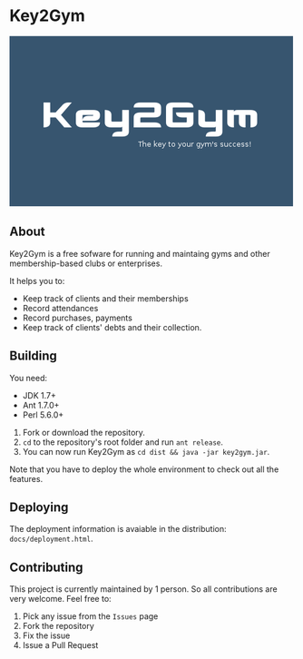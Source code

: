 # Key2Gym

![Key2Gyn logo](http://github.com/equalsdanny/key2gym/raw/master/src/org/key2gym/presentation/resources/splash.png)

## About
Key2Gym is a free sofware for running and maintaing gyms and other membership-based clubs or enterprises.

It helps you to:
* Keep track of clients and their memberships
* Record attendances
* Record purchases, payments
* Keep track of clients' debts and their collection.

## Building

You need:
* JDK 1.7+
* Ant 1.7.0+
* Perl 5.6.0+

1. Fork or download the repository.
2. `cd` to the repository's root folder and run `ant release`.
3. You can now run Key2Gym as `cd dist && java -jar key2gym.jar`.

Note that you have to deploy the whole environment to check out all the features.

## Deploying

The deployment information is avaiable in the distribution: `docs/deployment.html`.

## Contributing

This project is currently maintained by 1 person. So all contributions are very welcome.
Feel free to:

1. Pick any issue from the `Issues` page
2. Fork the repository
3. Fix the issue
4. Issue a Pull Request
